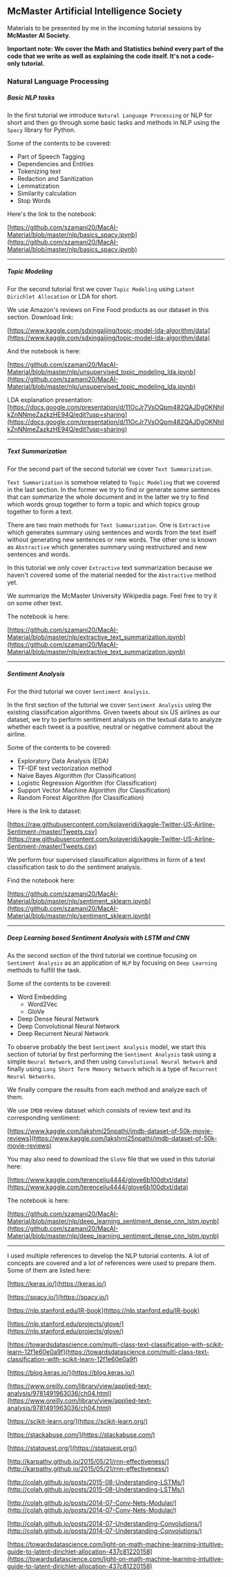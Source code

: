 ## McMaster Artificial Intelligence Society

Materials to be presented by me in the incoming tutorial sessions
by **McMaster AI Society**.

**Important note: We cover the Math and Statistics behind every
part of the code that we write as well as explaining the code itself.
It's not a code-only tutorial.**


### Natural Language Processing

##### Basic NLP tasks

In the first tutorial we introduce `Natural Language Processing` or NLP for
short and then go through some basic tasks and methods in NLP using the
`Spacy` library for Python.

Some of the contents to be covered:

* Part of Speech Tagging
* Dependencies and Entities
* Tokenizing text
* Redaction and Sanitization
* Lemmatization
* Similarity calculation
* Stop Words


Here's the link to the notebook:

[https://github.com/szamani20/MacAI-Material/blob/master/nlp/basics_spacy.ipynb](https://github.com/szamani20/MacAI-Material/blob/master/nlp/basics_spacy.ipynb)

---
##### Topic Modeling

For the second tutorial first we cover `Topic Modeling` using
`Latent Dirichlet Allocation` or LDA for short.

We use Amazon's reviews on Fine Food products as our dataset in
this section. Download link:

[https://www.kaggle.com/sdxingaijing/topic-model-lda-algorithm/data](https://www.kaggle.com/sdxingaijing/topic-model-lda-algorithm/data)

And the notebook is here:

[https://github.com/szamani20/MacAI-Material/blob/master/nlp/unsupervised_topic_modeling_lda.ipynb](https://github.com/szamani20/MacAI-Material/blob/master/nlp/unsupervised_topic_modeling_lda.ipynb)

LDA explanation presentation:
[https://docs.google.com/presentation/d/11OcJr7VsOQpm482QAJDgOKNhilkZnNNmeZazkzHE94Q/edit?usp=sharing](https://docs.google.com/presentation/d/11OcJr7VsOQpm482QAJDgOKNhilkZnNNmeZazkzHE94Q/edit?usp=sharing)

---
##### Text Summarization
For the second part of the second tutorial we cover `Text Summarization`.

`Text Summarization` is somehow related to `Topic Modeling` that we covered in the last
section. In the former we try to find or generate some sentences that can summarize
the whole document and in the latter we try to find which words group together to
form a topic and which topics group together to form a text.

There are two main methods for `Text Summarization`. One is `Extractive` which
generates summary using sentences and words from the text itself without
generating new sentences or new words. The other one is known as `Abstractive`
which generates summary using restructured and new sentences and words.

In this tutorial we only cover `Extractive` text summarization because we haven't
covered some of the material needed for the `Abstractive` method yet.

We summarize the McMaster University Wikipedia page. Feel free to try it on some
other text.

The notebook is here:

[https://github.com/szamani20/MacAI-Material/blob/master/nlp/extractive_text_summarization.ipynb](https://github.com/szamani20/MacAI-Material/blob/master/nlp/extractive_text_summarization.ipynb)

---
##### Sentiment Analysis
For the third tutorial we cover `Sentiment Analysis`.

In the first section of the tutorial we cover `Sentiment Analysis` using
the existing classification algorithms. Given tweets about six US airlines
as our dataset, we try to perform sentiment analysis on the textual
data to analyze whether each tweet is a positive, neutral or negative
comment about the airline.

Some of the contents to be covered:
* Exploratory Data Analysis (EDA)
* TF-IDF text vectorization method
* Naive Bayes Algorithm (for Classification)
* Logistic Regression Algorithm (for Classification)
* Support Vector Machine Algorithm (for Classification)
* Random Forest Algorithm (for Classification)

Here is the link to dataset:

[https://raw.githubusercontent.com/kolaveridi/kaggle-Twitter-US-Airline-Sentiment-/master/Tweets.csv](https://raw.githubusercontent.com/kolaveridi/kaggle-Twitter-US-Airline-Sentiment-/master/Tweets.csv)

We perform four supervised classification algorithms in form of a
text classification task to do the sentiment analysis.

Find the notebook here:

[https://github.com/szamani20/MacAI-Material/blob/master/nlp/sentiment_sklearn.ipynb](https://github.com/szamani20/MacAI-Material/blob/master/nlp/sentiment_sklearn.ipynb)

---
##### Deep Learning based Sentiment Analysis with LSTM and CNN
As the second section of the third tutorial we continue focusing
on `Sentiment Analysis` as an application of `NLP` by focusing
on `Deep Learning` methods to fulfill the task.

Some of the contents to be covered:
* Word Embedding
    * Word2Vec
    * GloVe
* Deep Dense Neural Network
* Deep Convolutional Neural Network
* Deep Recurrent Neural Network

To observe probably the best `Sentiment Analysis` model, we start this section of tutorial
by first performing the `Sentiment Analysis` task using a simple `Neural Network`, and then
using `Convolutional Neural Network` and finally using `Long Short Term Memory Network` which
is a type of `Recurrent Neural Networks`.

We finally compare the results from each method and analyze each of them.

We use `IMDB` review dataset which consists of review text and its corresponding sentiment:

[https://www.kaggle.com/lakshmi25npathi/imdb-dataset-of-50k-movie-reviews](https://www.kaggle.com/lakshmi25npathi/imdb-dataset-of-50k-movie-reviews)

You may also need to download the `GloVe` file that we used in this tutorial here:

[https://www.kaggle.com/terenceliu4444/glove6b100dtxt/data](https://www.kaggle.com/terenceliu4444/glove6b100dtxt/data)

The notebook is here:

[https://github.com/szamani20/MacAI-Material/blob/master/nlp/deep_learning_sentiment_dense_cnn_lstm.ipynb](https://github.com/szamani20/MacAI-Material/blob/master/nlp/deep_learning_sentiment_dense_cnn_lstm.ipynb)

---

I used multiple references to develop the NLP tutorial contents.
A lot of concepts are covered and a lot of references were used to prepare them.
Some of them are listed here:

[https://keras.io/](https://keras.io/)

[https://spacy.io/](https://spacy.io/)

[https://nlp.stanford.edu/IR-book](https://nlp.stanford.edu/IR-book)

[https://nlp.stanford.edu/projects/glove/](https://nlp.stanford.edu/projects/glove/)

[https://towardsdatascience.com/multi-class-text-classification-with-scikit-learn-12f1e60e0a9f](https://towardsdatascience.com/multi-class-text-classification-with-scikit-learn-12f1e60e0a9f)

[https://blog.keras.io/](https://blog.keras.io/)

[https://www.oreilly.com/library/view/applied-text-analysis/9781491963036/ch04.html](https://www.oreilly.com/library/view/applied-text-analysis/9781491963036/ch04.html)

[https://scikit-learn.org/](https://scikit-learn.org/)

[https://stackabuse.com/](https://stackabuse.com/)

[https://statquest.org/](https://statquest.org/)

[http://karpathy.github.io/2015/05/21/rnn-effectiveness/](http://karpathy.github.io/2015/05/21/rnn-effectiveness/)

[http://colah.github.io/posts/2015-08-Understanding-LSTMs/](http://colah.github.io/posts/2015-08-Understanding-LSTMs/)

[http://colah.github.io/posts/2014-07-Conv-Nets-Modular/](http://colah.github.io/posts/2014-07-Conv-Nets-Modular/)

[http://colah.github.io/posts/2014-07-Understanding-Convolutions/](http://colah.github.io/posts/2014-07-Understanding-Convolutions/)

[https://towardsdatascience.com/light-on-math-machine-learning-intuitive-guide-to-latent-dirichlet-allocation-437c81220158](https://towardsdatascience.com/light-on-math-machine-learning-intuitive-guide-to-latent-dirichlet-allocation-437c81220158)
